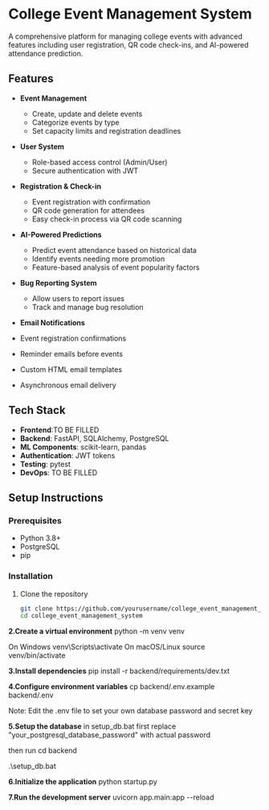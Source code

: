 # College Event Management System

A comprehensive platform for managing college events with advanced features including user registration, QR code check-ins, and AI-powered attendance prediction.

## Features

- **Event Management**
  - Create, update and delete events
  - Categorize events by type
  - Set capacity limits and registration deadlines

- **User System**
  - Role-based access control (Admin/User)
  - Secure authentication with JWT

- **Registration & Check-in**
  - Event registration with confirmation
  - QR code generation for attendees
  - Easy check-in process via QR code scanning

- **AI-Powered Predictions**
  - Predict event attendance based on historical data
  - Identify events needing more promotion
  - Feature-based analysis of event popularity factors

- **Bug Reporting System**
  - Allow users to report issues
  - Track and manage bug resolution
    
 - **Email Notifications**
  - Event registration confirmations
  - Reminder emails before events
  - Custom HTML email templates
  - Asynchronous email delivery 

## Tech Stack

- **Frontend**:TO BE FILLED
- **Backend**: FastAPI, SQLAlchemy, PostgreSQL
- **ML Components**: scikit-learn, pandas
- **Authentication**: JWT tokens
- **Testing**: pytest
- **DevOps**: TO BE FILLED


## Setup Instructions

### Prerequisites
- Python 3.8+
- PostgreSQL
- pip

### Installation

1. Clone the repository
   ```bash
   git clone https://github.com/yourusername/college_event_management_system.git
   cd college_event_management_system

**2.Create a virtual environment**
python -m venv venv

 On Windows
venv\Scripts\activate
On macOS/Linux
source venv/bin/activate

**3.Install dependencies**
pip install -r backend/requirements/dev.txt

**4.Configure environment variables**
cp backend/.env.example backend/.env

Note: Edit the .env file to set your own database password and secret key

**5.Setup the database**
in setup_db.bat first replace  "your_postgresql_database_password" with actual password

then run
cd backend

.\setup_db.bat

**6.Initialize the application**
python startup.py

**7.Run the development server**
uvicorn app.main:app --reload

